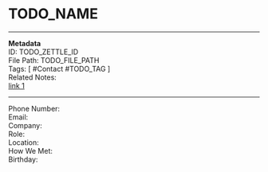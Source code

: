 # TODO_NAME
---
**Metadata**  
ID: TODO_ZETTLE_ID  
File Path: TODO_FILE_PATH  
Tags: [ #Contact #TODO_TAG ]  
Related Notes:  
[link 1](N/A)  

---
 
Phone Number:  
Email:  
Company:  
Role:  
Location:  
How We Met:  
Birthday:  
